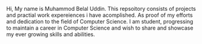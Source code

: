 Hi, My name is Muhammod Belal Uddin.
This repsoitory consists of projects and practial work expereiences i have acomplished.
As proof of my efforts and dedication to the field of Computer Science.
I am student, progressing to maintain a career in Computer Science and wish to share and showcase my ever growing skills and abilities.

